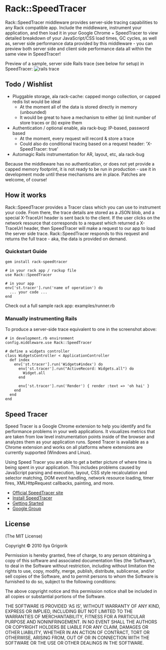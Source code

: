 Rack::SpeedTracer
=========

Rack::SpeedTracer middleware provides server-side tracing capabilities to any Rack compatible app. Include the middleware, instrument your application, and then load it in your Google Chrome + SpeedTracer to view detailed breakdown of your JavaScript/CSS load times, GC cycles, as well as, server side performance data provided by this middleware - you can preview both server side and client side performance data all within the same view in SpeedTracer!

Preview of a sample, server side Rails trace (see below for setup) in SpeedTracer:
![rails trace](http://img.skitch.com/20100717-cd31bhd5dh13sge7c2q1hefh4p.png)

Todo / Wishlist
---------------

* Pluggable storage, ala rack-cache: capped mongo collection, or capped redis list would be ideal
  * At the moment all of the data is stored directly in memory (unbounded)
  * It would be great to have a mechanism to either (a) limit number of store traces or (b) expire them
* Authentication / optional enable, ala rack-bug: IP-based, password based
  * At the moment, every request will record & store a trace
  * Could also do conditional tracing based on a request header: 'X-SpeedTracer: true'
* Automagic Rails instrumentation for AR, layout, etc, ala rack-bug

Because the middleware has no authentication, or does not yet provide a capped memory footprint, it is not ready to be run in production - use it in development mode until these mechanisms are in place. Patches are welcome, of course!

How it works
------------

Rack::SpeedTracer provides a Tracer class which you can use to instrument your code. From there, the trace details are stored as a JSON blob, and a special X-TraceUrl header is sent back to the client. If the user clicks on the network resource that corresponds to a request which returned a X-TraceUrl header, then SpeedTracer will make a request to our app to load the server side trace. Rack::SpeedTracer responds to this request and returns the full trace - aka, the data is provided on demand.

### Quickstart Guide ###

    gem install rack-speedtracer

    # in your rack app / rackup file
    use Rack::SpeedTracer

    # in your app
    env['st.tracer'].run('name of operation') do
      ... your code ...
    end

Check out a full sample rack app: examples/runner.rb

### Manually instrumenting Rails ###
To produce a server-side trace equivalent to one in the screenshot above:

    # in development.rb environment
    config.middleware.use Rack::SpeedTracer

    # define a widgets controller
    class WidgetsController < ApplicationController
      def index
        env['st.tracer'].run('Widgets#index') do
          env['st.tracer'].run("ActiveRecord: Widgets.all") do
            Widget.all
          end

          env['st.tracer'].run('Render') { render :text => 'oh hai' }
        end
      end
    end

Speed Tracer
------------

Speed Tracer is a Google Chrome extension to help you identify and fix performance problems in your web applications. It visualizes metrics that are taken from low level instrumentation points inside of the browser and analyzes them as your application runs. Speed Tracer is available as a Chrome extension and works on all platforms where extensions are currently supported (Windows and Linux).

Using Speed Tracer you are able to get a better picture of where time is being spent in your application. This includes problems caused by JavaScript parsing and execution, layout, CSS style recalculation and selector matching, DOM event handling, network resource loading, timer fires, XMLHttpRequest callbacks, painting, and more.

* [Official SpeedTracer site](http://code.google.com/webtoolkit/speedtracer/)
* [Install SpeedTracer](http://code.google.com/webtoolkit/speedtracer/get-started.html#downloading)
* [Getting Started](http://code.google.com/webtoolkit/speedtracer/speed-tracer-examples.html)
* [Google Group](https://groups.google.com/group/speedtracer/topics)

License
-------

(The MIT License)

Copyright © 2010 Ilya Grigorik

Permission is hereby granted, free of charge, to any person obtaining a copy of this software and associated documentation files (the ‘Software’), to deal in the Software without restriction, including without limitation the rights to use, copy, modify, merge, publish, distribute, sublicense, and/or sell copies of the Software, and to permit persons to whom the Software is furnished to do so, subject to the following conditions:

The above copyright notice and this permission notice shall be included in all copies or substantial portions of the Software.

THE SOFTWARE IS PROVIDED ‘AS IS’, WITHOUT WARRANTY OF ANY KIND, EXPRESS OR IMPLIED, INCLUDING BUT NOT LIMITED TO THE WARRANTIES OF MERCHANTABILITY, FITNESS FOR A PARTICULAR PURPOSE AND NONINFRINGEMENT. IN NO EVENT SHALL THE AUTHORS OR COPYRIGHT HOLDERS BE LIABLE FOR ANY CLAIM, DAMAGES OR OTHER LIABILITY, WHETHER IN AN ACTION OF CONTRACT, TORT OR OTHERWISE, ARISING FROM, OUT OF OR IN CONNECTION WITH THE SOFTWARE OR THE USE OR OTHER DEALINGS IN THE SOFTWARE.